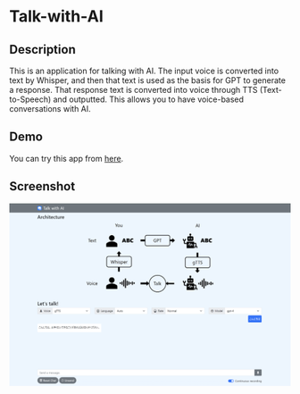 # Talk-with-AI

## Description
This is an application for talking with AI. The input voice is converted into text by Whisper, and then that text is used as the basis for GPT to generate a response. That response text is converted into voice through TTS (Text-to-Speech) and outputted. This allows you to have voice-based conversations with AI.

## Demo
You can try this app from [here](https://talk-with-ai.onrender.com/).

## Screenshot
![screenshot](static/image/screenshot.png)
